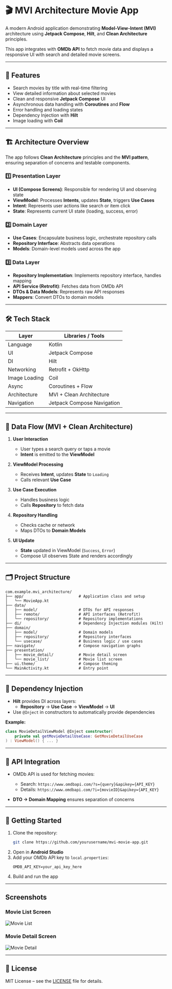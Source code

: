# 🎬 MVI Architecture Movie App

A modern Android application demonstrating **Model-View-Intent (MVI)** architecture using **Jetpack Compose**, **Hilt**, and **Clean Architecture** principles.  

This app integrates with **OMDb API** to fetch movie data and displays a responsive UI with search and detailed movie screens.

---

## 📱 Features

- Search movies by title with real-time filtering  
- View detailed information about selected movies  
- Clean and responsive **Jetpack Compose** UI  
- Asynchronous data handling with **Coroutines** and **Flow**  
- Error handling and loading states  
- Dependency Injection with **Hilt**  
- Image loading with **Coil**  

---

## 🏗 Architecture Overview

The app follows **Clean Architecture** principles and the **MVI pattern**, ensuring separation of concerns and testable components.

### 1️⃣ Presentation Layer
- **UI (Compose Screens)**: Responsible for rendering UI and observing state  
- **ViewModel**: Processes **Intents**, updates **State**, triggers **Use Cases**  
- **Intent**: Represents user actions like search or item click  
- **State**: Represents current UI state (loading, success, error)  

### 2️⃣ Domain Layer
- **Use Cases**: Encapsulate business logic, orchestrate repository calls  
- **Repository Interface**: Abstracts data operations  
- **Models**: Domain-level models used across the app  

### 3️⃣ Data Layer
- **Repository Implementation**: Implements repository interface, handles mapping  
- **API Service (Retrofit)**: Fetches data from OMDb API  
- **DTOs & Data Models**: Represents raw API responses  
- **Mappers**: Convert DTOs to domain models  

---

## 🛠 Tech Stack

| Layer | Libraries / Tools |
|-------|-----------------|
| Language | Kotlin |
| UI | Jetpack Compose |
| DI | Hilt |
| Networking | Retrofit + OkHttp |
| Image Loading | Coil |
| Async | Coroutines + Flow |
| Architecture | MVI + Clean Architecture |
| Navigation | Jetpack Compose Navigation |

---

## 🔄 Data Flow (MVI + Clean Architecture)

1. **User Interaction**  
   - User types a search query or taps a movie  
   - **Intent** is emitted to the **ViewModel**

2. **ViewModel Processing**  
   - Receives **Intent**, updates **State** to `Loading`  
   - Calls relevant **Use Case**  

3. **Use Case Execution**  
   - Handles business logic  
   - Calls **Repository** to fetch data  

4. **Repository Handling**  
   - Checks cache or network  
   - Maps DTOs to **Domain Models**  

5. **UI Update**  
   - **State** updated in ViewModel (`Success`, `Error`)  
   - Compose UI observes State and renders accordingly  

---

## 🗂 Project Structure

```
com.example.mvi_architecture/
├── app/                        # Application class and setup
│   └── MovieApp.kt
├── data/
│   ├── model/                  # DTOs for API responses
│   ├── remote/                 # API interfaces (Retrofit)
│   └── repository/             # Repository implementations
├── di/                         # Dependency Injection modules (Hilt)
├── domain/
│   ├── model/                  # Domain models
│   ├── repository/             # Repository interfaces
│   └── usecase/                # Business logic / use cases
├── navigate/                   # Compose navigation graphs
├── presentation/
│   ├── movie_detail/           # Movie detail screen
│   └── movie_list/             # Movie list screen
├── ui.theme/                   # Compose theming
└── MainActivity.kt             # Entry point
```

---

## 🧩 Dependency Injection

- **Hilt** provides DI across layers:  
  - **Repository** → **Use Case** → **ViewModel** → **UI**
- Use `@Inject` in constructors to automatically provide dependencies  

**Example:**

```kotlin
class MovieDetailViewModel @Inject constructor(
    private val getMovieDetailUseCase: GetMovieDetailUseCase
) : ViewModel() { ... }
```

---

## 📡 API Integration

- OMDb API is used for fetching movies:  
  - Search: `https://www.omdbapi.com/?s={query}&apikey={API_KEY}`  
  - Details: `https://www.omdbapi.com/?i={movieID}&apikey={API_KEY}`  

- **DTO → Domain Mapping** ensures separation of concerns

---

## 🚀 Getting Started

1. Clone the repository:  
   ```bash
   git clone https://github.com/yourusername/mvi-movie-app.git
   ```
2. Open in **Android Studio**  
3. Add your OMDb API key to `local.properties`:  
   ```
   OMDB_API_KEY=your_api_key_here
   ```
4. Build and run the app  

---

## Screenshots

### Movie List Screen
![Movie List](app/screenshots/movie_list.png)

### Movie Detail Screen
![Movie Detail](app/screenshots/movie_detail.png)

---

## 📝 License

MIT License – see the [LICENSE](LICENSE) file for details.